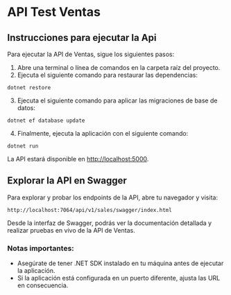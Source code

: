 API Test Ventas
=============

Instrucciones para ejecutar la Api
-----------------------------------------

Para ejecutar la API de Ventas, sigue los siguientes pasos:

1.  Abre una terminal o línea de comandos en la carpeta raíz del proyecto.
2.  Ejecuta el siguiente comando para restaurar las dependencias:

`dotnet restore`

3.  Ejecuta el siguiente comando para aplicar las migraciones de base de datos:

`dotnet ef database update`

4.  Finalmente, ejecuta la aplicación con el siguiente comando:

`dotnet run`

La API estará disponible en [http://localhost:5000](http://localhost:5000).

Explorar la API en Swagger
--------------------------

Para explorar y probar los endpoints de la API, abre tu navegador y visita:

`http://localhost:7064/api/v1/sales/swagger/index.html`

Desde la interfaz de Swagger, podrás ver la documentación detallada y realizar pruebas en vivo de la API de Ventas.

### Notas importantes:

*   Asegúrate de tener .NET SDK instalado en tu máquina antes de ejecutar la aplicación.
*   Si la aplicación está configurada en un puerto diferente, ajusta las URL en consecuencia.